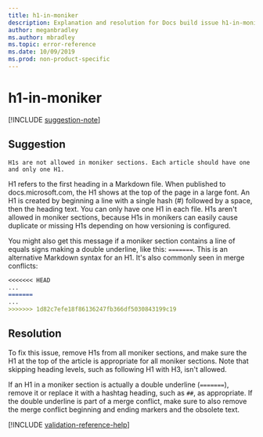 ```yaml
---
title: h1-in-moniker
description: Explanation and resolution for Docs build issue h1-in-moniker.
author: meganbradley
ms.author: mbradley
ms.topic: error-reference
ms.date: 10/09/2019
ms.prod: non-product-specific
---
```

# h1-in-moniker

[!INCLUDE [suggestion-note](includes/suggestion-note.md)]

## Suggestion

`H1s are not allowed in moniker sections. Each article should have one and only one H1.`

H1 refers to the first heading in a Markdown file. When published to docs.microsoft.com, the H1 shows at the top of the page in a large font. An H1 is created by beginning a line with a single hash (#) followed by a space, then the heading text. You can only have one H1 in each file. H1s aren't allowed in moniker sections, because H1s in monikers can easily cause duplicate or missing H1s depending on how versioning is configured.

You might also get this message if a moniker section contains a line of equals signs making a double underline, like this: `=======`. This is an alternative Markdown syntax for an H1. It's also commonly seen in merge conflicts:

```markdown
<<<<<<< HEAD
...
=======
...
>>>>>>> 1d82c7efe18f86136247fb366df5030843199c19
```

## Resolution

To fix this issue, remove H1s from all moniker sections, and make sure the H1 at the top of the article is appropriate for all moniker sections. Note that skipping heading levels, such as following H1 with H3, isn't allowed.

If an H1 in a moniker section is actually a double underline (`=======`), remove it or replace it with a hashtag heading, such as `##`, as appropriate. If the double underline is part of a merge conflict, make sure to also remove the merge conflict beginning and ending markers and the obsolete text.

<!--make sure to add this file to your includes folder and verify the path-->
[!INCLUDE [validation-reference-help](includes/validation-reference-help.md)]

